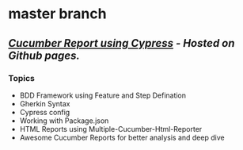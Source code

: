 # master branch

## _[Cucumber Report using Cypress](https://hiteshtare.github.io/py-cucumber-demo/#) - Hosted on Github pages._
  
### Topics 
- BDD Framework using Feature and Step Defination
- Gherkin Syntax
- Cypress config
- Working with Package.json
- HTML Reports using Multiple-Cucumber-Html-Reporter
- Awesome Cucumber Reports for better analysis and deep dive 
